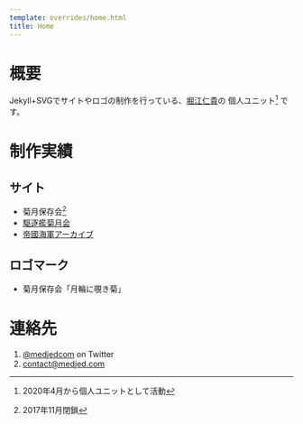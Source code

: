 ```yaml
---
template: overrides/home.html
title: Home
---
```

# 概要
Jekyll+SVGでサイトやロゴの制作を行っている、[堀江仁貴](https://www.horiehitoki.com)の 個人ユニット[^1] です。

[^1]: 2020年4月から個人ユニットとして活動

# 制作実績

## サイト
- 菊月保存会[^2]
- [駆逐艦菊月会](https://www.kikuzukikai.org)
- [帝國海軍アーカイブ](https://www.ijnarchive.org)

[^2]: 2017年11月閉鎖

## ロゴマーク
- 菊月保存会「月輪に覗き菊」

# 連絡先
1. [@medjedcom](https://twitter.com/medjedcom) on Twitter
1. contact@medjed.com

